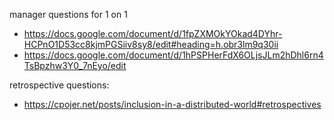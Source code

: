 manager questions for 1 on 1

- https://docs.google.com/document/d/1fpZXMOkYOkad4DYhr-HCPnO1D53cc8kjmPGSiiv8sy8/edit#heading=h.obr3lm9q30ii
- https://docs.google.com/document/d/1hPSPHerFdX6OLjsJLm2hDhl6rn4TsBpzhw3Y0_7nEyo/edit

retrospective questions:

- https://cpojer.net/posts/inclusion-in-a-distributed-world#retrospectives
